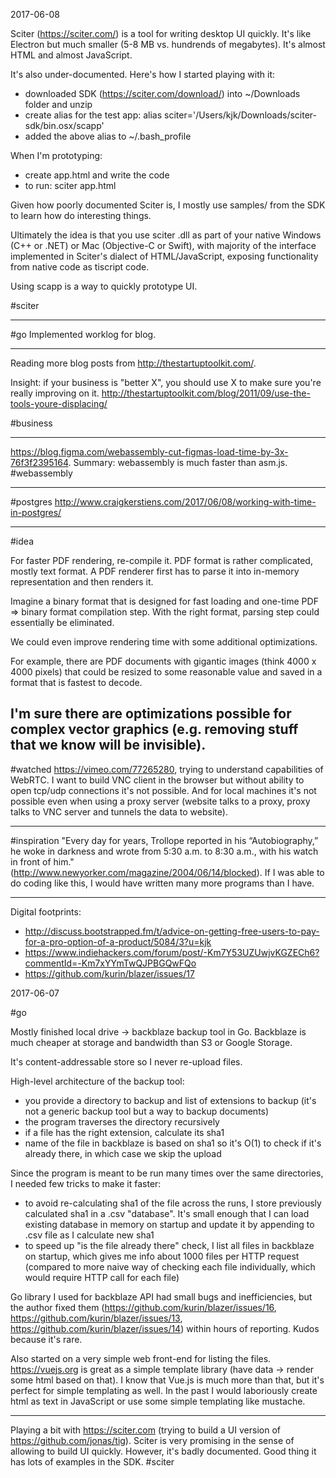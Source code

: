 2017-06-08

Sciter (https://sciter.com/) is a tool for writing desktop UI quickly. It's like Electron but much smaller (5-8 MB vs. hundrends of megabytes). It's almost HTML and almost JavaScript.

It's also under-documented. Here's how I started playing with it:
* downloaded SDK (https://sciter.com/download/) into ~/Downloads folder and unzip
* create alias for the test app: alias sciter='/Users/kjk/Downloads/sciter-sdk/bin.osx/scapp'
* added the above alias to ~/.bash_profile

When I'm prototyping:
* create app.html and write the code
* to run: sciter app.html

Given how poorly documented Sciter is, I mostly use samples/ from the SDK to learn how do interesting things.

Ultimately the idea is that you use sciter .dll as part of your native Windows (C++ or .NET) or Mac (Objective-C or Swift), with majority of the interface implemented in Sciter's dialect of HTML/JavaScript, exposing functionality from native code as tiscript code.

Using scapp is a way to quickly prototype UI.

#sciter

---

#go Implemented worklog for blog.

---

Reading more blog posts from http://thestartuptoolkit.com/.

Insight: if your business is "better X", you should use X to make sure you're really improving on it. http://thestartuptoolkit.com/blog/2011/09/use-the-tools-youre-displacing/

#business

---

 https://blog.figma.com/webassembly-cut-figmas-load-time-by-3x-76f3f2395164. Summary: webassembly is much faster than asm.js. #webassembly

---

#postgres http://www.craigkerstiens.com/2017/06/08/working-with-time-in-postgres/

---
#idea

For faster PDF rendering, re-compile it. PDF format is rather complicated, mostly text format. A PDF renderer first has to parse it into in-memory representation and then renders it.

Imagine a binary format that is designed for fast loading and one-time PDF => binary format compilation step. With the right format, parsing step could essentially be eliminated.

We could even improve rendering time with some additional optimizations.

For example, there are PDF documents with gigantic images (think 4000 x 4000 pixels) that could be resized to some reasonable value and saved in a format that is fastest to decode.

I'm sure there are optimizations possible for complex vector graphics (e.g. removing stuff that we know will be invisible).
---

#watched https://vimeo.com/77265280, trying to understand capabilities of WebRTC. I want to build VNC client in the browser but without ability to open tcp/udp connections it's not possible. And for local machines it's not possible even when using a proxy server (website talks to a proxy, proxy talks to VNC server and tunnels the data to website).

---

#inspiration "Every day for years, Trollope reported in his “Autobiography,” he woke in darkness and wrote from 5:30 a.m. to 8:30 a.m., with his watch in front of him." (http://www.newyorker.com/magazine/2004/06/14/blocked). If I was able to do coding like this, I would have written many more programs than I have.

---

Digital footprints:
* http://discuss.bootstrapped.fm/t/advice-on-getting-free-users-to-pay-for-a-pro-option-of-a-product/5084/3?u=kjk
* https://www.indiehackers.com/forum/post/-Km7Y53UZUwjvKGZECh6?commentId=-Km7xYYmTwQJPBGQwFQo
* https://github.com/kurin/blazer/issues/17

2017-06-07

#go

Mostly finished local drive -> backblaze backup tool in Go. Backblaze is much cheaper at storage and bandwidth than S3 or Google Storage.

It's content-addressable store so I never re-upload files.

High-level architecture of the backup tool:
* you provide a directory to backup and list of extensions to backup (it's not a generic backup tool but a way to backup documents)
* the program traverses the directory recursively
* if a file has the right extension, calculate its sha1
* name of the file in backblaze is based on sha1 so it's O(1) to check if it's already there, in which case we skip the upload

Since the program is meant to be run many times over the same directories, I needed few tricks to make it faster:
* to avoid re-calculating sha1 of the file across the runs, I store previously calculated sha1 in a .csv "database". It's small enough that I can load existing database in memory on startup and update it by appending to .csv file as I calculate new sha1
* to speed up "is the file already there" check, I list all files in backblaze on startup, which gives me info about 1000 files per HTTP request (compared to more naive way of checking each file individually, which would require HTTP call for each file)

Go library I used for backblaze API had small bugs and inefficiencies, but the author fixed them (https://github.com/kurin/blazer/issues/16, https://github.com/kurin/blazer/issues/13, https://github.com/kurin/blazer/issues/14) within hours of reporting. Kudos because it's rare.

Also started on a very simple web front-end for listing the files. https://vuejs.org is great as a simple template library (have data -> render some html based on that). I know that Vue.js is much more than that, but it's perfect for simple templating as well. In the past I would laboriously create html as text in JavaScript or use some simple templating like mustache.

---

Playing a bit with https://sciter.com (trying to build a UI version of https://github.com/jonas/tig). Sciter is very promising in the sense of allowing to build UI quickly. However, it's badly documented. Good thing it has lots of examples in the SDK. #sciter
